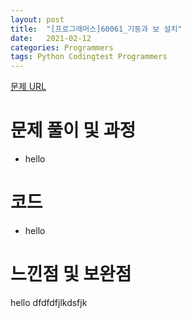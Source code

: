 ```yaml
---
layout: post
title:  "[프로그래머스]60061_기둥과 보 설치"
date:   2021-02-12 
categories: Programmers
tags: Python Codingtest Programmers 
---
```


[문제 URL](https://programmers.co.kr/learn/courses/30/lessons/60061?language=python3)

# 문제 풀이 및 과정 
- hello 

# 코드 
- hello 

# 느낀점 및 보완점 
hello dfdfdfjlkdsfjk